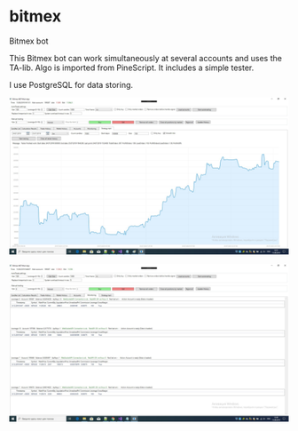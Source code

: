 # bitmex
Bitmex bot

This Bitmex bot can work simultaneously at several accounts and uses the TA-lib. Algo is imported from PineScript.
It includes a simple tester.

I use PostgreSQL for data storing. 

![Screenshot](https://github.com/nikolay-code/bitmex/blob/master/images/pic2)

![Screenshot](https://github.com/nikolay-code/bitmex/blob/master/images/pic1)
